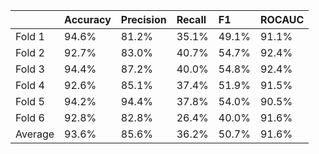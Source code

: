 |         | Accuracy   | Precision   | Recall   | F1    | ROCAUC   |
|:--------|:-----------|:------------|:---------|:------|:---------|
| Fold 1  | 94.6%      | 81.2%       | 35.1%    | 49.1% | 91.1%    |
| Fold 2  | 92.7%      | 83.0%       | 40.7%    | 54.7% | 92.4%    |
| Fold 3  | 94.4%      | 87.2%       | 40.0%    | 54.8% | 92.4%    |
| Fold 4  | 92.6%      | 85.1%       | 37.4%    | 51.9% | 91.5%    |
| Fold 5  | 94.2%      | 94.4%       | 37.8%    | 54.0% | 90.5%    |
| Fold 6  | 92.8%      | 82.8%       | 26.4%    | 40.0% | 91.6%    |
| Average | 93.6%      | 85.6%       | 36.2%    | 50.7% | 91.6%    |